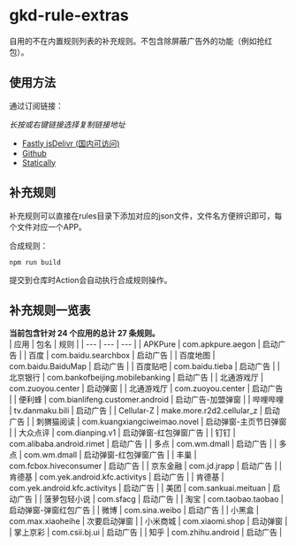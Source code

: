# gkd-rule-extras
自用的不在内置规则列表的补充规则。不包含除屏蔽广告外的功能（例如抢红包）。

## 使用方法

通过订阅链接：

*长按或右键链接选择复制链接地址*

* [Fastly jsDelivr (国内可访问)](https://fastly.jsdelivr.net/gh/ckylinmc/gkd-rule-extras@main/dist/cky-gkd-rules.json)
* [Github](https://github.com/CKylinMC/gkd-rule-extras/raw/main/dist/cky-gkd-rules.json)
* [Statically](https://cdn.statically.io/gh/ckylinmc/gkd-rule-extras@main/dist/cky-gkd-rules.json)

## 补充规则

补充规则可以直接在rules目录下添加对应的json文件，文件名方便辨识即可，每个文件对应一个APP。

合成规则：

```
npm run build
```

提交到仓库时Action会自动执行合成规则操作。

<!--[DO NOT MODIFY ANYTHING BELOW]-->
<!--DYNAMIC-->
## 补充规则一览表
**当前包含针对 24 个应用的总计 27 条规则。**    
| 应用 | 包名 | 规则 |
| --- | --- | --- |
| APKPure | com.apkpure.aegon | 启动广告 |
| 百度 | com.baidu.searchbox | 启动广告 |
| 百度地图 | com.baidu.BaiduMap | 启动广告 |
| 百度贴吧 | com.baidu.tieba | 启动广告 |
| 北京银行 | com.bankofbeijing.mobilebanking | 启动广告 |
| 北通游戏厅 | com.zuoyou.center | 启动弹窗 |
| 北通游戏厅 | com.zuoyou.center | 启动广告 |
| 便利蜂 | com.bianlifeng.customer.android | 启动广告-加盟弹窗 |
| 哔哩哔哩 | tv.danmaku.bili | 启动广告 |
| Cellular-Z | make.more.r2d2.cellular_z | 启动广告 |
| 刺猬猫阅读 | com.kuangxiangciweimao.novel | 启动弹窗-主页节日弹窗 |
| 大众点评 | com.dianping.v1 | 启动弹窗-红包弹窗广告 |
| 钉钉 | com.alibaba.android.rimet | 启动广告 |
| 多点 | com.wm.dmall | 启动广告 |
| 多点 | com.wm.dmall | 启动弹窗-红包弹窗广告 |
| 丰巢 | com.fcbox.hiveconsumer | 启动广告 |
| 京东金融 | com.jd.jrapp | 启动广告 |
| 肯德基 | com.yek.android.kfc.activitys | 启动广告 |
| 肯德基 | com.yek.android.kfc.activitys | 启动广告 |
| 美团 | com.sankuai.meituan | 启动广告 |
| 菠萝包轻小说 | com.sfacg | 启动广告 |
| 淘宝 | com.taobao.taobao | 启动弹窗-弹窗红包广告 |
| 微博 | com.sina.weibo | 启动广告 |
| 小黑盒 | com.max.xiaoheihe | 次要启动弹窗 |
| 小米商城 | com.xiaomi.shop | 启动弹窗 |
| 掌上京彩 | com.csii.bj.ui | 启动广告 |
| 知乎 | com.zhihu.android | 启动广告 |
<!--/DYNAMIC-->